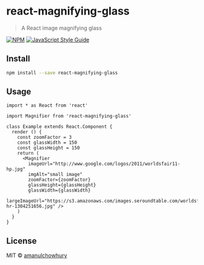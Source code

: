 # react-magnifying-glass

> A React image magnifying glass

[![NPM](https://img.shields.io/npm/v/react-magnifying-glass.svg)](https://www.npmjs.com/package/react-magnifying-glass) [![JavaScript Style Guide](https://img.shields.io/badge/code_style-standard-brightgreen.svg)](https://standardjs.com)

## Install

```bash
npm install --save react-magnifying-glass
```

## Usage

```tsx
import * as React from 'react'

import Magnifier from 'react-magnifying-glass'

class Example extends React.Component {
  render () {
    const zoomFactor = 3
    const glassWidth = 150
    const glassHeight = 150
    return (
      <Magnifier
        imageUrl="http://www.google.com/logos/2011/worldsfair11-hp.jpg"
        imgAlt="small image"
        zoomFactor={zoomFactor}
        glassHeight={glassHeight}
        glassWidth={glassWidth}
        largeImageUrl="https://s3.amazonaws.com/images.seroundtable.com/worldsfair11-hr-1304251656.jpg" />
    )
  }
}
```

## License

MIT © [amanulchowhury](https://github.com/amanulchowhury)
